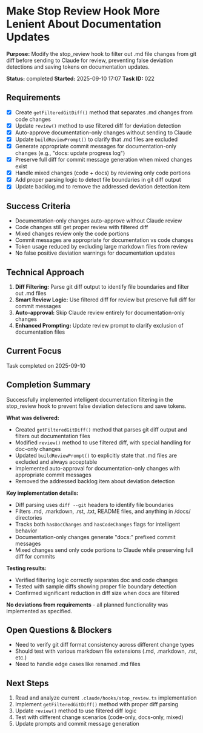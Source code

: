 # Make Stop Review Hook More Lenient About Documentation Updates

**Purpose:** Modify the stop_review hook to filter out .md file changes from git diff before sending to Claude for review, preventing false deviation detections and saving tokens on documentation updates.

**Status:** completed
**Started:** 2025-09-10 17:07
**Task ID:** 022

## Requirements
- [x] Create `getFilteredGitDiff()` method that separates .md changes from code changes
- [x] Update `review()` method to use filtered diff for deviation detection
- [x] Auto-approve documentation-only changes without sending to Claude
- [x] Update `buildReviewPrompt()` to clarify that .md files are excluded
- [x] Generate appropriate commit messages for documentation-only changes (e.g., "docs: update progress log")
- [x] Preserve full diff for commit message generation when mixed changes exist
- [x] Handle mixed changes (code + docs) by reviewing only code portions
- [x] Add proper parsing logic to detect file boundaries in git diff output
- [x] Update backlog.md to remove the addressed deviation detection item

## Success Criteria
- Documentation-only changes auto-approve without Claude review
- Code changes still get proper review with filtered diff
- Mixed changes review only the code portions
- Commit messages are appropriate for documentation vs code changes
- Token usage reduced by excluding large markdown files from review
- No false positive deviation warnings for documentation updates

## Technical Approach
1. **Diff Filtering:** Parse git diff output to identify file boundaries and filter out .md files
2. **Smart Review Logic:** Use filtered diff for review but preserve full diff for commit messages
3. **Auto-approval:** Skip Claude review entirely for documentation-only changes
4. **Enhanced Prompting:** Update review prompt to clarify exclusion of documentation files

## Current Focus
Task completed on 2025-09-10

## Completion Summary

Successfully implemented intelligent documentation filtering in the stop_review hook to prevent false deviation detections and save tokens.

**What was delivered:**
- Created `getFilteredGitDiff()` method that parses git diff output and filters out documentation files
- Modified `review()` method to use filtered diff, with special handling for doc-only changes
- Updated `buildReviewPrompt()` to explicitly state that .md files are excluded and always acceptable
- Implemented auto-approval for documentation-only changes with appropriate commit messages
- Removed the addressed backlog item about deviation detection

**Key implementation details:**
- Diff parsing uses `diff --git` headers to identify file boundaries
- Filters .md, .markdown, .rst, .txt, README files, and anything in /docs/ directories
- Tracks both `hasDocChanges` and `hasCodeChanges` flags for intelligent behavior
- Documentation-only changes generate "docs:" prefixed commit messages
- Mixed changes send only code portions to Claude while preserving full diff for commits

**Testing results:**
- Verified filtering logic correctly separates doc and code changes
- Tested with sample diffs showing proper file boundary detection
- Confirmed significant reduction in diff size when docs are filtered

**No deviations from requirements** - all planned functionality was implemented as specified.

## Open Questions & Blockers
- Need to verify git diff format consistency across different change types
- Should test with various markdown file extensions (.md, .markdown, .rst, etc.)
- Need to handle edge cases like renamed .md files

## Next Steps
1. Read and analyze current `.claude/hooks/stop_review.ts` implementation
2. Implement `getFilteredGitDiff()` method with proper diff parsing
3. Update `review()` method to use filtered diff logic
4. Test with different change scenarios (code-only, docs-only, mixed)
5. Update prompts and commit message generation